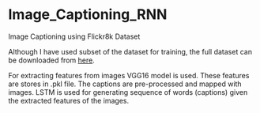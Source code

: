 # Image_Captioning_RNN
Image Captioning using Flickr8k Dataset

Although I have used subset of the dataset for training, the full dataset can be downloaded from [here](https://www.kaggle.com/shadabhussain/flickr8k "Flickr8k Dataset").

For extracting features from images VGG16 model is used. 
These features are stores in .pkl file. 
The captions are pre-processed and mapped with images. 
LSTM is used for generating sequence of words (captions) given the extracted features of the images.
